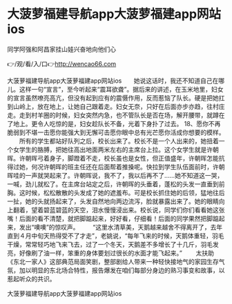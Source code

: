 # 大菠萝福建导航app大菠萝福建app网站ios
同学阿强和阿昌家挂山娃兴奋地向他们心

👉/观/看/入/口👉http://wencao66.com

大菠萝福建导航app大菠萝福建app网站ios　　她说这话时，我还不知道自己在哪儿。这样一句“宣言”，至今听起来“震耳欲聋”。据后来的讲述，在玉米地里，妇女的宣言虽然嘹亮高亢，但没有起到应有的震慑作用，反而惹恼了队长。硬是把她扛到山岭上，放在地上，让她自己跟着走。妇女无奈，只好在后面亦步亦趋，往村庄走。走到村羊圈的时候，妇女突然内急，也不管队长是否在场，解开腰带，就蹲在了地上。更令人吃惊的是，妇女趁队长不备，光着下身扑了过去。
	18、愿你不再脆弱到不堪一击愿你能强大到无懈可击愿你眼中总有光芒愿你活成你想要的模样。
	　　所有的学生都站好队列之后，校长出来了。校长不是一个人出来的，她扭着一个女学生的胳膊，把她往高出地面两米左右的主席台上拉。这个女学生就是许朝晖。许朝晖弓着身子，脚蹬着不走，校长虽也是女性，但正值盛年，许朝晖怎能抗得过她，何况许朝晖的班主任还在后面帮着推搡呢。快拉到学生队伍面前时，许朝晖哇的一声就哭起来了。许朝晖说，我不了，我以后再不了……她不知道这一哭，一喊，劲儿就松了。在主席台站定之后，许朝晖的头垂着，蓬松的头发一直垂到前胸。这时候，松松散散的头发成了她的遮羞布。可是校长抓住她的后领，猛地往后一扯，她的头就扬起来了，头发自然地向两边流泻，脸就暴露出来了。她的眼睛向上翻着，望着碧蓝碧蓝的天空，泪水慢慢浸出来。校长说，同学们你们看看她这张嘴！后面的看不清楚，就把脚踮起来，好好看，仔细看！后面的同学果然把脚踮起来，发出“噢噢”的惊叹声。
　　“这里水清草美，天鹅越来越舍不得离开了，去年直到４月中旬天热得受不了才走”，老姚说，“每年飞来的时候，天鹅体重轻，羽毛干燥，常常轻巧地飞来飞去，过了一个冬天，天鹅差不多增长了十几斤，羽毛发亮，好像刷了油一样，笨重的身体要划过很长的水面才能飞起来。”
　　太扶助《东北一家人》这部典范局面笑剧，整部剧给人带来一种轻快接地气的家园生存气氛，加以明显的东北场合特性，报告爆发在咱们每部分身边的熟习事变和故事，以惹起听众的共识。

大菠萝福建导航app大菠萝福建app网站ios
